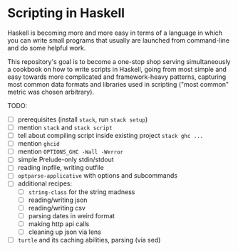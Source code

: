 # Scripting in Haskell

Haskell is becoming more and more easy in terms of a language in which
you can write small programs that usually are launched from
command-line and do some helpful work.

This repository's goal is to become a one-stop shop serving
simultaneously a cookbook on how to write scripts in Haskell, going
from most simple and easy towards more complicated and framework-heavy
patterns, capturing most common data formats and libraries used in
scripting ("most common" metric was chosen arbitrary).

TODO:

- [ ] prerequisites (install `stack`, run `stack setup`)
- [ ] mention `stack` and `stack script`
- [ ] tell about compiling script inside existing project `stack ghc ...`
- [ ] mention `ghcid`
- [ ] mention `OPTIONS_GHC -Wall -Werror`
- [ ] simple Prelude-only stdin/stdout
- [ ] reading inpfile, writing outfile
- [ ] `optparse-applicative` with options and subcommands
- [ ] additional recipes:
  - [ ] `string-class` for the string madness
  - [ ] reading/writing json
  - [ ] reading/writing csv
  - [ ] parsing dates in weird format
  - [ ] making http api calls
  - [ ] cleaning up json via lens
- [ ] `turtle` and its caching abilities, parsing (via sed)
